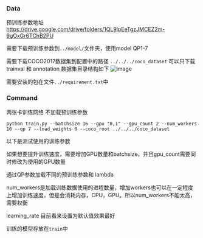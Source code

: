 ### Data
预训练参数地址 https://drive.google.com/drive/folders/1QL9lpEeTgzJMCEZ2m-9gOxGr6TChB2PU

需要下载预训练参数到```../model/```文件夹，使用model QP1-7

需要下载COCO2017数据集到配置中的路径 ```../../../coco_dataset```
可以只下载 trainval 和 annotation 数据集目录结构如下
![image](https://user-images.githubusercontent.com/33535066/125921637-6ca07c80-1d71-4559-95d6-cc834386fbf8.png)

需要安装的包在文件```../requirement.txt```中

### Command

两张卡训练网络 不加载预训练参数

```shell
python train.py --batchsize 16 --gpu "0,1" --gpu_count 2 --num_workers 16 --qp 7 --load_weights 0 --coco_root ../../../coco_dataset
```

以下是测试使用的训练参数

如果想要提升训练速度，需要增加GPU数量和batchsize，并且gpu_count需要同时修改为使用的GPU数量

通过QP参数加载不同的预训练参数和 lambda

num_workers是加载训练数据使用的进程数量，增加workers也可以在一定程度上增加训练速度，但是会消耗内存，CPU，GPU。所以num_workers不能太高，需要权衡

learning_rate 目前看来设置为默认值效果最好

训练的模型存放在```train```中
